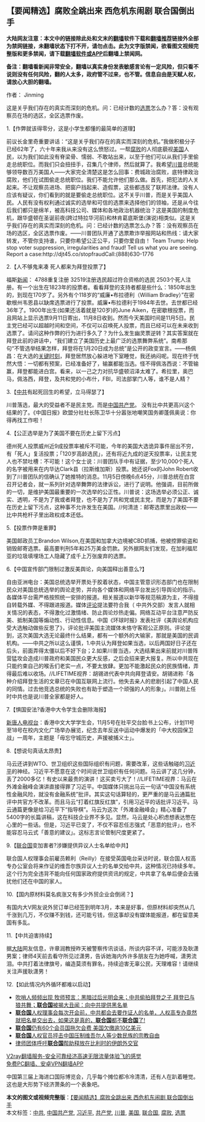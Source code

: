  <h2>【要闻精选】腐败全跳出来 西危机东闹剧 联合国倒出手</h2> <p class="notice"><b>大陆网友注意：本文中的链接除此处和文末的<a href="https://github.com/bannedbook/fanqiang" >翻墙</a>软件下载和<a href="https://github.com/killgcd/justmysocks/blob/master/README.md">翻墙推荐</a>链接外全部为禁网链接，未翻墙状态下打不开，请勿点击。此为文字版禁闻，欲看图文视频完整版和更多禁闻，请下载<a href="https://github.com/bannedbook/fanqiang">翻墙软件或APP</a>后翻墙上禁闻网。</p><p>备注：翻墙看新闻非常安全，翻墙以真实身份发表敏感言论有一定风险，但只看不说则没有任何风险，翻的人太多，政府管不过来，也不管。信息自由是天赋人权，请放心大胆的翻墙。</b></p>  <div class="entry"> <p>作者： Jinming</p> <p id="summary">这是关乎我们存在的真实而深刻的危机。问：已经计数的<a href="https://www.bannedbook.org/bnews/tag/%E9%80%89%E7%A5%A8/" class="st_tag internal_tag" rel="tag" title="标签 选票 下的日志">选票</a>怎么办？答：没有观察员在场的选区，全区选票作废。</p> <p>1.【作弊就该得零分，这是小学生都懂的最简单的道理】</p> <p></p> <p>前议长金里奇重要讲话：“这是关乎我们存在的真实而深刻的危机。”我做积极分子已经62年了，六十年来我从来没有这么愤怒过。一帮<a href="https://www.bannedbook.org/bnews/tag/%e8%85%90%e8%b4%a5/" class="st_tag internal_tag" rel="tag" title="标签 腐败 下的日志">腐败</a>的人彻底藐视<a href="https://www.bannedbook.org/bnews/tag/%e7%be%8e%e5%9b%bd/" class="st_tag internal_tag" rel="tag" title="标签 美国 下的日志">美国</a>人民，以为我们如此没有脊梁骨、懦弱、不敢站出来，以至于他们可以从我们手里偷走总统职位。而我们只会扭扭手，召集几个律师，然后就算了。我希望<a href="https://www.bannedbook.org/bnews/tag/%e5%b7%9d%e6%99%ae/" class="st_tag internal_tag" rel="tag" title="标签 川普 下的日志">川普</a>总统能够领导数百万美国人——大家完全清楚这是怎么回事：费城政治腐败，底特律政治腐败，他们在试图偷走总统职位。我们不能允许他们那么做。首先，把犯法的人关起来。不让观察员进场、把窗户挡起来、造假票，这些都违反了联邦法律。没有人应该有疑议，你们看到的就是要偷走总统职位。这不关乎川普，而是关乎美国人民。人民有没有权利通过诚实的选举和可信的选票来选择他们的领袖，还是从今往后我们都只是绵羊，被高科技公司、媒体和各地政治机器统治？这是美国的制度危机，跟华盛顿在圣诞前夜(跨过特拉华河前)和林肯葛底斯堡(演说)相类似。这是关乎我们存在的真实而深刻的危机。问：已经计数的选票怎么办？答：没有观察员在场的选区，全区选票作废。——川普团队开通了选票欺诈举报网站和热线：请大家转发，不管你支持谁，只要你希望公正公平，只要你爱自由！ Team Trump: Help stop voter suppression, irregularities and fraud! Tell us what you are seeing. Report a case:http://djt45.co/stopfraudCall:(888)630-1776</p> <p>2.【人不够鬼来凑 死人都来为拜登投票了】</p> <p></p> <p>福斯<span class='wp_keywordlink_affiliate'><a href="https://www.bannedbook.org/" title="新闻">新闻</a></span>： 4788重复注册 32519注册选民超过符合资格的选民 2503个死人注册。有一个出生在1823年的投票者。看看拜登的支持者都是些什么：1850年出生的，到现在170岁了。另外有个118岁的“威廉•布拉德利（William Bradley）”在密歇根州韦恩县以缺席选票进行了投票。威廉•布拉德利于1984年去世。去世都已经36年了。1900年出生(如果还活着就是120岁)的June Aiken，在密歇根投票，而且网站上显示选票9月11日寄出，11月8日收到。然而今天美国时间是11月5日。民主党已经可以超越时间和空间，不仅可以召唤死人投票，而且已经可以在未来收到选票了。请问这种作弊的行为进行多久了？为什么发生幽灵票逆转？其实答案就在拜登此前的讲话中，“我们建立了美国历史上最广泛的选票舞弊系统”。南希那句“不管选举结果怎样，拜登将在1月20日成为总统”是公开的政变宣言。——杨佩昌：在大选的<span class='wp_keywordlink'><a href="https://www.bannedbook.org/forum2/topic151.html" title="关键时刻：李鹏日记" target="_blank">关键时刻</a></span>，拜登居然放心躲进地下室睡觉，我还纳闷呢。现在终于恍然大悟：一切都有预案，已经准备好了，输赢都能当选。怪不得佩洛西说：不管输赢，拜登都能进白宫。看来，以一己之力对抗华盛顿沼泽太难了。希拉里，奥巴马，佩洛西，拜登，及共和党的小布什，FBI，司法部掌门人等，谁不是人精？</p> <p>3.【<a href="https://www.bannedbook.org/bnews/tag/%e4%b8%ad%e5%85%b1/" class="st_tag internal_tag" rel="tag" title="标签 中共 下的日志">中共</a>有起死回生的希望，立马得瑟了】</p>  <p></p> <p>川普落选，最大的受益者不是民主党。而是<span class='wp_keywordlink_affiliate'><a href="https://www.bannedbook.org/" title="中国" target="_blank">中国</a></span><a href="https://www.bannedbook.org/bnews/tag/%e5%85%b1%e4%ba%a7%e5%85%9a/" class="st_tag internal_tag" rel="tag" title="标签 共产党 下的日志">共产党</a>。 没有比中共更高兴这个结果的了。《中国日报》欧盟分社社长陈卫华十分嚣张地嘲笑国务卿蓬佩奥说：你得再找工作啦！</p> <p>4.【公正选举是为了美国不要在历史上留下污点】</p> <p></p> <p>德州死人投票威州近9成投票率被斥不可能，今年的美国大选诡异事件层出不穷，有「死人」复活投票；「120岁高龄选民」，还有将近九成的逆天投票率，让民主党人也不禁吐槽：不可能！这个女士说：川普团队手中有证据，至少10,000个死人的名字被用来在内华达Clark县（拉斯维加斯）投票。她还说Fox的John Robert收到了川普团队的信确认了她推特的消息。11月5日傍晚6点45分，川普总统在白宫召开记者会，就一系列针对选举舞弊的法律诉讼，进行了说明。他强调，目前所做的一切，是维护美国最重要的一次选举的公正性。川普说：这场选举必须公正、诚实、透明，不是为了我或者拜登，也不是为了共和党或民主党，而是为了美国不要在历史上留下污点，这种事不允许发生在美国。//何清涟：邮寄选票里出政权——比中共枪杆子里出政权成本还低。</p> <p>5.【投票作弊是重罪】</p> <p></p> <p>美国邮政员工Brandon Wilson,在美国和加拿大边境被CBD抓捕，他被控罪偷盗和销毁邮寄选票。最高要判刑5年和25万美金罚款。另外据网友们发现，在加利福尼亚的垃圾填埋场工人隐藏了成千上万张废弃的选票。</p> <p>6.【中国宣传部门限制过激反美舆论，向美国释出善意么?】</p>  <p></p> <p>自由亚洲电台：美国总统选举开票处于胶着状态，中国主管意识形态部门也在限制民众对美国总统选举的舆论走势，并向各个媒体和网络平台发出引导舆论的指示。各媒体平台需严格按照统一安排的报道。相关报道以新华等规范稿源为主，不得擅自转载外媒、不得跟进报道。媒体<span class='wp_keywordlink_affiliate'><a href="https://www.bannedbook.org/bnews/comments/" title="新闻评论" target="_blank">评论</a></span>提法要符合我（ 中共外交部）发言人就相关情况的表态，不得激化过激情绪、防止舆论炒热走偏。网络互动平台注意严防反美、抵制美国等煽动性、行动性信息。中国《环球时报》发表社评《美舆论机构应受大选触动做些反思了》，评论批评美国主流媒体未恪守客观公正原则。评论提到，这次美国大选无论最终什么结果，都有一个额外的大输家，那就是美国的民调机构。——中共之所以这么谨慎，1.中共认为拜登如果当选，以后两国好日子还在后头，前面弄得太僵以后不好下台；2.如果川普当选，大选结果出来前就对川普阵营猛攻会造成川普政府和美国民众更大反感，之后会招来更大报复。所以中共现在只能约束自己的喉舌们老实一点，不要太放肆。更加不能激起民众的民族情绪，弄得最后难以收场。//LIFETIME视界：胡锡进代表中共向拜登请安。胡锡进称「各种介绍拜登生活的文章已在中国互联网上流行。他失去亲人的悲剧引起了中国人民的同情。过去他竞选总统的失败也有助于塑造一个顽强的人的形象」。川普刚上任时中共也是说川普全家都是好人。</p> <p>7.【惧国安法?香港中大令学生会删除海报】</p> <p></p> <p><span class='wp_keywordlink_affiliate'><a href="https://www.ntdtv.com/" title="新唐人电视台" target="_blank">新唐人电视台</a></span>：香港中文大学学生会，11月5号在社平交台脸书上公布，计划11号至18号在校内文化广场举办展览，纪念去年反送中运动中爆发的「中大校园保卫战」一周年，主题是「毋忘守城历史，声援被捕义士」。</p> <p>8.【想说句真话太昂贵】</p> <p></p> <p>马云还讲到WTO、世卫组织这些国际组织有问题，需要改革，这些话触碰的<a href="https://www.bannedbook.org/bnews/tag/%e4%b9%a0%e8%bf%91%e5%b9%b3/" class="st_tag internal_tag" rel="tag" title="标签 习近平 下的日志">习近平</a>的神经。习近平不愿意在这个时间说世卫组织有任何问题。马云讲了这几分钟，丢了2000多亿！有史以来最贵的演讲！这买卖亏大了！//LIFETIME视界：马云在外滩金融峰会演讲直接得罪了习近平。中国媒体只挑出马云一句话“中国没有系统性金融风险，就没有金融系统”批评。其实这句话算轻的，更严重的是马云通篇批评中共官方不改革。而且马云“打着红旗反红旗”，引用习近平的话批评习近平。马云通篇更像是给习近平下“指导棋”。马云为这次「外滩金融峰会」精心准备了5400字的长篇讲稿，这在科技企业界不多见。显然，马云是处心积虑想表达憋在心里的一些话。但是，习近平已变了，不仅不容忍任志强式「恶意的批评」，也不能容忍马云式「善意的建议」。这标志言论管制尺度更紧了。</p> <p>9.【<a href="https://www.bannedbook.org/bnews/tag/%e8%81%94%e5%90%88%e5%9b%bd/" class="st_tag internal_tag" rel="tag" title="标签 联合国 下的日志">联合国</a>变加害者?涉嫌提供异议人士名单给中共】</p>  <p></p> <p>联合国人权理事会前雇员赖利（Reilly）在接受英国电台采访时说，联合国人权高专办公室会将来作证的维吾尔族异议人士的名单交给中共，这种情况已持续多年。这个行为完全违背不能向任何国家政府提供资讯的规定，中共拿了名单后便会去骚扰他们还在中国的家人。</p> <p>10.【国内原材料莫名疯涨又有多少外贸企业会倒闭？】</p> <p></p> <p>有国内大V网友说外贸订单已经签到明年3月，本来是好事，但原材料却突然从几千涨到几万，不仅赚不到钱，还可能亏钱，但这事却没有媒体能报道，都在留意美国有多乱。</p> <p>11.【中共迫害持续】</p> <p></p> <p>据<span class='wp_keywordlink_affiliate'><a href="https://www.bannedbook.org/" title="大陆" target="_blank">大陆</a></span>网友信息，许章润教授昨天被警察传讯谈话，所谈内容不详，可能涉及耿潇男案；律师4天前去看守所见过潇男，告诉她海内外许多朋友在为她呼喊，潇男流泪。中共打着法律旗号，编造莫须有罪名，持续迫害无辜公民，天理难容！请继续关注声援耿潇男！</p> <p>12.【如此情况内外循环都难以启动】</p>  <p></p> <ul class='op-related-articles' title='相关阅读'> <li><a href='https://www.bannedbook.org/bnews/bannedvideo/20201107/1427103.html' target='_blank'>吹哨人频频出现 牧师预言：黑暗过后光明会来；中共偷拍拜登之子 拜登已与狼共舞；<b>联合国</b>被揭大丑闻：向中共提供黑名单</a></li> <li><a href='https://www.bannedbook.org/bnews/bannedvideo/20201106/1426763.html' target='_blank'><b>联合国</b>人权理事会每次开会前，中共都会去要作证人的名单，人权高专办竟然就把名单交出去，如果这是真的，<b>联合国</b>都不<b>联合国</b>了!</a></li> <li><a href='https://www.bannedbook.org/bnews/baitai/20201106/1426730.html' target='_blank'><b>联合国</b>仍有60个会员国拖欠会费 美国欠缴逾10亿美元</a></li> <li><a href='https://www.bannedbook.org/bnews/headline/20201106/1426588.html' target='_blank'><b>联合国</b>人权官员抨击中国压制维吾尔人等少数民族的宗教自由</a></li> <li><a href='https://www.bannedbook.org/bnews/baitai/20201105/1426263.html' target='_blank'>律师团体呼吁<b>联合国</b>帮助释放在比利时的伊朗外交官</a></li> </ul> <p class="texttj"> <a href="https://www.bannedbook.org/forum23/topic22702.html" target="_blank">V2ray翻墙服务-安全可靠经济高速无限流量体验飞的感觉</a><br/> <a href="https://github.com/bannedbook/fanqiang/wiki/%E7%A6%81%E9%97%BB%E7%BD%91%E5%AE%89%E5%8D%93%E7%BF%BB%E5%A2%99%E6%96%B0%E9%97%BBAPP" target="_blank">免费PC翻墙、安卓VPN翻墙APP</a></p><p>中国第三届上海进口国际博览会，几乎每个摊位都冷冷清清，还有人在趴着睡觉。这也是大形势下经济萧条的一个表象吧。</p><a name='sharetosocial'></a>       <div><b>本文的图文或视频完整版</b>：<a href='https://www.bannedbook.org/bnews/comments/20201107/1427312.html'>【要闻精选】腐败全跳出来 西危机东闹剧 联合国倒出手</a></div>  </div><!--END ENTRY--> <div class="postfooter"> <div>本文标签：<a href="https://www.bannedbook.org/bnews/tag/%e4%b8%ad%e5%85%b1/" rel="tag">中共</a>, <a href="https://www.bannedbook.org/bnews/tag/%e4%b8%ad%e5%9b%bd%e5%85%b1%e4%ba%a7%e5%85%9a/" rel="tag">中国共产党</a>, <a href="https://www.bannedbook.org/bnews/tag/%e4%b9%a0%e8%bf%91%e5%b9%b3/" rel="tag">习近平</a>, <a href="https://www.bannedbook.org/bnews/tag/%e5%85%b1%e4%ba%a7%e5%85%9a/" rel="tag">共产党</a>, <a href="https://www.bannedbook.org/bnews/tag/%e5%b7%9d%e6%99%ae/" rel="tag">川普</a>, <a href="https://www.bannedbook.org/bnews/tag/%e7%be%8e%e5%9b%bd/" rel="tag">美国</a>, <a href="https://www.bannedbook.org/bnews/tag/%e8%81%94%e5%90%88%e5%9b%bd/" rel="tag">联合国</a>, <a href="https://www.bannedbook.org/bnews/tag/%e8%85%90%e8%b4%a5/" rel="tag">腐败</a>, <a href="https://www.bannedbook.org/bnews/tag/%E9%80%89%E7%A5%A8/" rel="tag">选票</a></div>  </div><!--END POSTFOOTER--> 